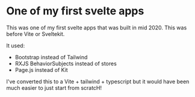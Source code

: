 # One of my first svelte apps

This was one of my first svelte apps that was built in mid 2020. This was before Vite or Sveltekit.

It used:
* Bootstrap instead of Tailwind
* RXJS BehaviorSubjects instead of stores
* Page.js instead of Kit
  
I've converted this to a Vite + tailwind + typescript but it would have been much easier to just start from scratcH!